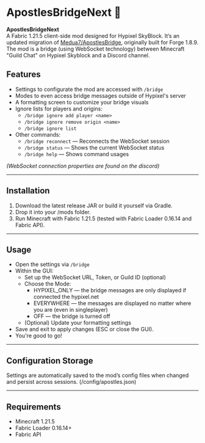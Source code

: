 
# ApostlesBridgeNext 🌉

**ApostlesBridgeNext**  
A Fabric 1.21.5 client-side mod designed for Hypixel SkyBlock. It’s an updated migration of [Medua7/ApostlesBridge](https://github.com/Medua7/ApostlesBridge), originally built for Forge 1.8.9. The mod is a bridge (using WebSocket technology) between Minecraft "Guild Chat" on Hypixel Skyblock and a Discord channel.

## Features

- Settings to configurate the mod are accessed with `/bridge`
- Modes to even access bridge messages outside of Hypixel's server
- A formatting screen to customize your bridge visuals
- Ignore lists for players and origins:
  - `/bridge ignore add player <name>`
  - `/bridge ignore remove origin <name>`
  - `/bridge ignore list`
- Other commands:
  - `/bridge reconnect` — Reconnects the WebSocket session
  - `/bridge status` — Shows the current WebSocket status
  - `/bridge help` — Shows command usages

_(WebSocket connection properties are found on the discord)_

---

## Installation

1. Download the latest release JAR or build it yourself via Gradle.
2. Drop it into your <minecraft>/mods folder.
3. Run Minecraft with Fabric 1.21.5 (tested with Fabric Loader 0.16.14 and Fabric API).

---

## Usage

- Open the settings via `/bridge`
- Within the GUI:
  - Set up the WebSocket URL, Token, or Guild ID (optional)
  - Choose the Mode:
    - HYPIXEL_ONLY — the bridge messages are only displayed if connected the hypixel.net
    - EVERYWHERE — the messages are displayed no matter where you are (even in singleplayer)
    - OFF — the bridge is turned off
  - (Optional) Update your formatting settings
- Save and exit to apply changes (ESC or close the GUI).
- You're good to go!

---

## Configuration Storage

Settings are automatically saved to the mod’s config files when changed and persist across sessions. (<minecraft>/config/apostles.json)

---

## Requirements

- Minecraft 1.21.5
- Fabric Loader 0.16.14+
- Fabric API
